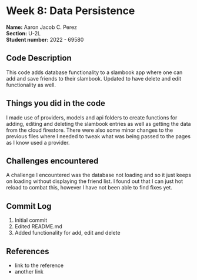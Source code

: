 # Week 8: Data Persistence

**Name:** Aaron Jacob C. Perez <br/>
**Section:** U-2L <br/>
**Student number:** 2022 - 69580 <br/>

## Code Description

This code adds database functionality to a slambook app where one can add and save friends to their slambook. Updated to have delete and edit functionality as well.

## Things you did in the code

I made use of providers, models and api folders to create functions for adding, editing and deleting the slambook entries as well as getting the data from the cloud firestore. There were also some minor changes to the previous files where I needed to tweak what was being passed to the pages as I know used a provider. 

## Challenges encountered

A challenge I encountered was the database not loading and so it just keeps on loading without displaying the friend list. I found out that I can just hot reload to combat this, however I have not been able to find fixes yet. 

## Commit Log

1. Initial commit
2. Edited README.md
3. Added functionality for add, edit and delete

## References

- link to the reference
- another link